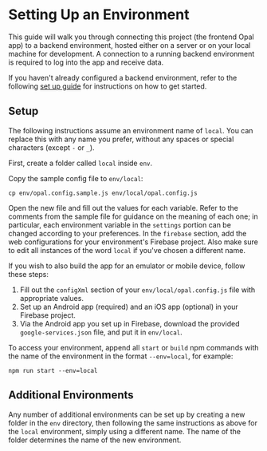 # Setting Up an Environment

This guide will walk you through connecting this project (the frontend Opal app) to a backend environment,
hosted either on a server or on your local machine for development.
A connection to a running backend environment is required to log into the app and receive data.

If you haven't already configured a backend environment, refer to the following
[set up guide](https://opalmedapps.gitlab.io/docs/development/setup/)
for instructions on how to get started.

## Setup

The following instructions assume an environment name of `local`.
You can replace this with any name you prefer, without any spaces or special characters (except `-` or `_`).

First, create a folder called `local` inside `env`.

Copy the sample config file to `env/local`:

```shell
cp env/opal.config.sample.js env/local/opal.config.js
```

Open the new file and fill out the values for each variable.
Refer to the comments from the sample file for guidance on the meaning of each one;
in particular, each environment variable in the `settings` portion can be changed according to your preferences. In the
`firebase` section, add the web configurations for your environment's Firebase project.
Also make sure to edit all instances of the word `local` if you've chosen a different name.

If you wish to also build the app for an emulator or mobile device, follow these steps:

1. Fill out the `configXml` section of your `env/local/opal.config.js` file with appropriate values.
2. Set up an Android app (required) and an iOS app (optional) in your Firebase project.
3. Via the Android app you set up in Firebase, download the provided `google-services.json` file, and put it in `env/local`.

To access your environment, append all `start` or `build` npm commands with the name of the environment in the format `--env=local`,
for example:

```shell
npm run start --env=local
```

## Additional Environments

Any number of additional environments can be set up by creating a new folder in the `env` directory,
then following the same instructions as above for the `local` environment, simply using a different name.
The name of the folder determines the name of the new environment.
